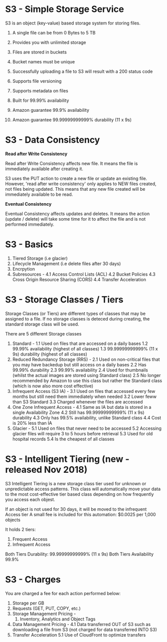 # S3 - Simple Storage Service

S3 is an object (key-value) based storage system for storing files.

1. A single file can be from 0 Bytes to 5 TB
2. Provides you with unlimited storage
3. Files are stored in buckets
4. Bucket names must be unique
5. Successfully uploading a file to S3 will result with a 200 status code
6. Supports file versioning
7. Supports metadata on files

8. Built for 99.99% availability
9. Amazon guarantee 99.9% availability
10. Amazon guarantee 99.99999999999% durability (11 x 9s)

# S3 - Data Consistency

**Read after Write Consistency**

Read after Write Consistency affects new file.
It means the file is immediately available after creating it.

S3 uses the PUT action to create a new file or update an existing file.
However, 'read after write consistency' only applies to NEW files created, not files being updated.
This means that any new file created will be immediately available to be read.

**Eventual Consistency**

Eventual Consistency affects updates and deletes.
It means the action (update / delete) will take some time for it to affect the file and is not performed immediately.

# S3 - Basics

1. Tiered Storage (i.e glacier)
2. Lifecycle Management (i.e delete files after 30 days)
3. Encrpytion
4. Subresources -
   4.1 Access Control Lists (ACL)
   4.2 Bucket Policies
   4.3 Cross Origin Resource Sharing (CORS)
   4.4 Transfer Acceleration

# S3 - Storage Classes / Tiers

Storage Classes (or Tiers) are different types of classes that may be assigned to a file.
If no storage classes is deteced during creating, the standard storage class will be used.

There are 5 different Storage classes

1. Standard -
   1.1 Used on files that are accessed on a daily bases
   1.2 99.99% availability (highest of all classes)
   1.3 99.99999999999% (11 x 9s) durability (highest of all classes)
2. Reduced Redundancy Storage (RRS) -
   2.1 Used on non-critical files that you may have backedup but still access on a daily bases
   2.2 Has 99.99% durability
   2.3 99.99% availability
   2.4 Used for thumbnails (whilst the actual images are stored using Standard class)
   2.5 No longer recommended by Amazon to use this class but rather the Standard class (which is now also more cost effective)
3. Infrequent Access (S3 IA) -
   3.1 Used on files that accessed every few months but still need them immediately when needed
   3.2 Lower feww than S3 Standard
   3.3 Charged whenever the files are accessed
4. One Zone Infrequent Access -
   4.1 Same as IA but data is stored in a single Availability Zone
   4.2 Still has 99.99999999999% (11 x 9s) durability
   4.3 Only has 99.5% availability, unlike Standard class
   4.4 Cost is 20% less than IA
5. Glacier -
   5.1 Used on files that never need to be accessed
   5.2 Accessing glacier files will require 3 to 5 hours before retrieval
   5.3 Used for old hospital records
   5.4 Is the cheapest of all classes

# S3 - Intelligent Tiering (new - released Nov 2018)

S3 Intelligent Tiering is a new storage class tier used for unknown or unpredictable access patterns.
This class will automatically move your data to the most cost-effective tier based class depending on how frequently you access each objest.

If an object is not used for 30 days, it will be moved to the infrequent Access tier
A small fee is included for this automation: \$0.0025 per 1,000 objects

It holds 2 tiers:

1. Frequent Access
2. Infrequent Access

Both Tiers Durability: 99.99999999999% (11 x 9s)
Both Tiers Availability 99.9%

# S3 - Charges

You are charged a fee for each action performed below:

1. Storage per GB
2. Requests (GET, PUT, COPY, etc.)
3. Storage Management Pricing -
   1. Inventory, Analytics and Object Tags
4. Data Management Pricing -
   4.1 Data transferred OUT of S3 such as downloading a file from S3 (not charged for data transferred INTO S3)
5. Transfer Acceleration
   5.1 Use of CloudFront to optimize transfers

